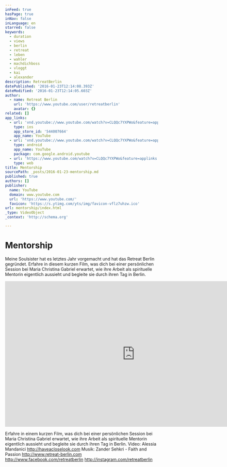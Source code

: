 ```yaml
---
inFeed: true
hasPage: true
inNav: false
inLanguage: en
starred: false
keywords:
  - duration
  - views
  - berlin
  - retreat
  - leben
  - wahler
  - machdichboss
  - vloggt
  - kai
  - alexander
description: RetreatBerlin
datePublished: '2016-01-23T12:14:08.393Z'
dateModified: '2016-01-23T12:14:05.603Z'
author:
  - name: Retreat Berlin
    url: 'https://www.youtube.com/user/retreatberlin'
    avatar: {}
related: []
app_links:
  - url: 'vnd.youtube://www.youtube.com/watch?v=CLQQc7YXPWo&feature=applinks'
    type: ios
    app_store_id: '544007664'
    app_name: YouTube
  - url: 'vnd.youtube://www.youtube.com/watch?v=CLQQc7YXPWo&feature=applinks'
    type: android
    app_name: YouTube
    package: com.google.android.youtube
  - url: 'https://www.youtube.com/watch?v=CLQQc7YXPWo&feature=applinks'
    type: web
title: Mentorship
sourcePath: _posts/2016-01-23-mentorship.md
published: true
authors: []
publisher:
  name: YouTube
  domain: www.youtube.com
  url: 'https://www.youtube.com/'
  favicon: 'https://s.ytimg.com/yts/img/favicon-vflz7uhzw.ico'
url: mentorship/index.html
_type: VideoObject
_context: 'http://schema.org'

---
```

# Mentorship

Meine Soulsister hat es letztes Jahr vorgemacht und hat das Retreat Berlin gegründet. Erfahre in diesem kurzen Film, was dich bei einer persönlichen Session bei Maria Christina Gabriel erwartet, wie ihre Arbeit als spirituelle Mentorin eigentlich aussieht und begleite sie durch ihren Tag in Berlin. 

<iframe src="https://cdn.embedly.com/widgets/media.html?src=https%3A%2F%2Fwww.youtube.com%2Fembed%2FCLQQc7YXPWo%3Ffeature%3Doembed&amp;url=https%3A%2F%2Fwww.youtube.com%2Fwatch%3Fv%3DCLQQc7YXPWo&amp;image=https%3A%2F%2Fi.ytimg.com%2Fvi%2FCLQQc7YXPWo%2Fhqdefault.jpg&amp;key=b7d04c9b404c499eba89ee7072e1c4f7&amp;type=text%2Fhtml&amp;schema=youtube" width="854" height="480" scrolling="no" frameborder="0" allowfullscreen="allowfullscreen" style=""></iframe>

Erfahre in einem kurzen Film, was dich bei einer persönlichen Session bei Maria Christina Gabriel erwartet, wie ihre Arbeit als spirituelle Mentorin eigentlich aussieht und begleite sie durch ihren Tag in Berlin. Video: Alessia Mandanici http://haveacloselook.com Musik: Zander Sehkri - Faith and Passion http://www.retreat-berlin.com http://www.facebook.com/retreatberlin http://instagram.com/retreatberlin